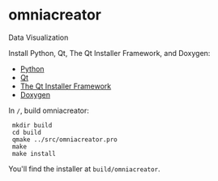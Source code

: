 # omniacreator
Data Visualization

Install Python, Qt, The Qt Installer Framework, and Doxygen:

* [Python](https://www.python.org/downloads/)
* [Qt](http://www.qt.io/download-open-source/)
* [The Qt Installer Framework](http://www.qt.io/download-open-source/)
* [Doxygen](http://www.stack.nl/~dimitri/doxygen/download.html)

In `/`, build omniacreator:

     mkdir build
     cd build
     qmake ../src/omniacreator.pro
     make
     make install

You'll find the installer at `build/omniacreator`.
